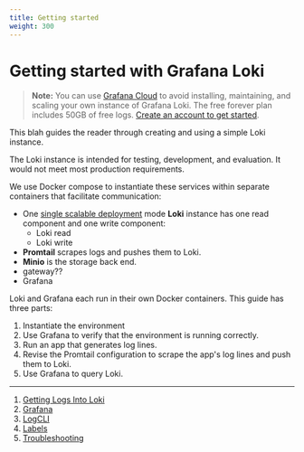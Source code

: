 ```yaml
---
title: Getting started
weight: 300
---
```

# Getting started with Grafana Loki

> **Note:** You can use [Grafana Cloud](https://grafana.com/products/cloud/features/#cloud-logs) to avoid installing, maintaining, and scaling your own instance of Grafana Loki. The free forever plan includes 50GB of free logs. [Create an account to get started](https://grafana.com/auth/sign-up/create-user?pg=docs-loki&plcmt=in-text).

This blah guides the reader through creating and using a simple Loki instance.

The Loki instance is intended for testing, development, and evaluation.
It would not meet most production requirements.

We use Docker compose to instantiate these services within separate
containers that facilitate communication: 

- One [single scalable deployment](../fundamentals/architecture/deployment-modes/) mode **Loki** instance has one read component and one write component:
    - Loki read
    - Loki write
- **Promtail** scrapes logs and pushes them to Loki.
- **Minio** is the storage back end.
- gateway??
- Grafana

Loki and Grafana each run in their own Docker containers.
This guide has three parts:
1. Instantiate the environment
2. Use Grafana to verify that the environment is running correctly.
3. Run an app that generates log lines.
4. Revise the Promtail configuration to scrape the app's log lines and push them to Loki.
5. Use Grafana to query Loki.

-----

1. [Getting Logs Into Loki](get-logs-into-loki/)
1. [Grafana](grafana/)
1. [LogCLI](logcli/)
1. [Labels](labels/)
1. [Troubleshooting](troubleshooting/)

